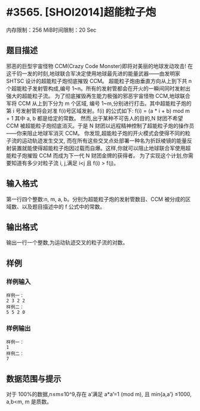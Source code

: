 # #3565. [SHOI2014]超能粒子炮

内存限制：256 MiB时间限制：20 Sec

## 题目描述

邪恶的巨型宇宙怪物 CCM(Crazy Code Monster)即将对美丽的地球发动攻击!
在这千钧一发的时刻,地球联合军决定使用地球最先进的能量武器&mdash;&mdash;由发明家 SHTSC 设计的超能粒子炮彻底摧毁 CCM。
超能粒子炮由垂直方向从上到下共 n 个超能粒子发射管构成,编号 1~n。所有的发射管都会在开火的一瞬间同时发射出强大的超能粒子流。
为了彻底摧毁再生能力极强的邪恶宇宙怪物 CCM,地球联合军将 CCM 从上到下分为 m 个区域, 编号 1~m,分别进行打击。其中超能粒子炮的第 i 号发射管将会对准 f(i)号区域发射。f(i) 的公式如下:
f(i) = (a * i + b) mod m + 1
其中 a, b 都是给定的常数。
然而,出于某种不可告人的目的,N 财团不希望 CCM 被超能粒子炮彻底消灭。于是 N 财团以远程精神控制了超能粒子炮的操作员&mdash;&mdash;你来阻止地球军消灭 CCM。
你发现,超能粒子炮的开火模式会使得不同的粒子流的运动轨迹发生交叉, 而在所有这些交叉点处部署一种名为折跃棱镜的能量反射装置就能使得超能粒子炮因过载而自爆。这样,你就可以阻止地球联合军使用超能粒子炮摧毁 CCM 而成为下一代 N 财团金牌的获得者。
为了实现这个计划,你需要知道有多少对粒子流 i, j,满足 i<j 且 f(i) > f(j)。

## 输入格式

第一行四个整数:n, m, a, b。分别为超能粒子炮的发射管数目、CCM 被分成的区域数、以及题目描述中的 f 公式中的常数。

## 输出格式

输出一行一个整数,为运动轨迹交叉的粒子流的对数。

## 样例

### 样例输入

    
    样例一：
    2 3 2 2
    样例二：
    5 5 2 0
    
    

### 样例输出

    
    样例一：
    1
    样例二：
    7
    
    

## 数据范围与提示

对于 100%的数据,n&le;m&le;10^9,存在 a&rsquo;满足 a*a&rsquo;=1 (mod m), 且 min{a,a&rsquo;} &le;1000, a,b<m, m 是质数。
